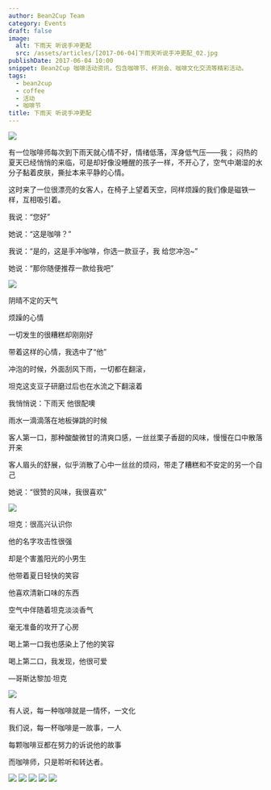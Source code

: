 ```yaml
---
author: Bean2Cup Team
category: Events
draft: false
image:
  alt: 下雨天 听说手冲更配
  src: /assets/articles/[2017-06-04]下雨天听说手冲更配_02.jpg
publishDate: 2017-06-04 10:00
snippet: Bean2Cup 咖啡活动资讯，包含咖啡节、杯测会、咖啡文化交流等精彩活动。
tags:
  - bean2cup
  - coffee
  - 活动
  - 咖啡节
title: 下雨天 听说手冲更配
---
```


![](/assets/articles/[2017-06-04]下雨天听说手冲更配_02.jpg)

有一位咖啡师每次到下雨天就心情不好，情绪低落，浑身低气压——我；
闷热的夏天已经悄悄的来临，可是却好像没睡醒的孩子一样，不开心了，空气中潮湿的水分子黏着皮肤，撕扯本来平静的心情。

这时来了一位很漂亮的女客人，在椅子上望着天空，同样烦躁的我们像是磁铁一样，互相吸引着。

我说：“您好”

她说：“这是咖啡？”

我说：“是的，这是手冲咖啡，你选一款豆子，我 给您冲泡~”

她说：“那你随便推荐一款给我吧”

![](/assets/articles/[2017-06-04]下雨天听说手冲更配_03.jpg)

阴晴不定的天气

烦躁的心情

一切发生的很糟糕却刚刚好

带着这样的心情，我选中了“他”

冲泡的时候，外面刮风下雨，一切都在翻滚，

坦克这支豆子研磨过后也在水流之下翻滚着

我悄悄说：下雨天 他很配噢

雨水一滴滴落在地板弹跳的时候

客人第一口，那种酸酸微甘的清爽口感，一丝丝栗子香甜的风味，慢慢在口中散落开来

客人眉头的舒展，似乎消散了心中一丝丝的烦闷，带走了糟糕和不安定的另一个自己

她说：“很赞的风味，我很喜欢”

![](/assets/articles/[2017-06-04]下雨天听说手冲更配_04.jpg)

坦克：很高兴认识你

他的名字攻击性很强

却是个害羞阳光的小男生

他带着夏日轻快的笑容

他喜欢清新口味的东西

空气中伴随着坦克淡淡香气

毫无准备的攻开了心房

喝上第一口我也感染上了他的笑容

喝上第二口，我发现，他很可爱

—哥斯达黎加·坦克

![](/assets/articles/[2017-06-04]下雨天听说手冲更配_05.jpg)

有人说，每一种咖啡就是一情怀，一文化

我们说，每一杯咖啡是一故事，一人

每颗咖啡豆都在努力的诉说他的故事

而咖啡师，只是聆听和转达者。

![](/assets/articles/[2017-06-04]下雨天听说手冲更配_06.jpg)
![](/assets/articles/[2017-06-04]下雨天听说手冲更配_07.jpg)
![](/assets/articles/[2017-06-04]下雨天听说手冲更配_08.jpg)
![](/assets/articles/[2017-06-04]下雨天听说手冲更配_09.jpg)
![](/assets/articles/[2017-06-04]下雨天听说手冲更配_10.jpg)
